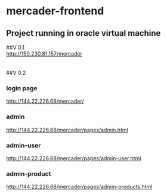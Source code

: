# mercader-frontend

## Project running in oracle virtual machine

##V 0.1
<br />
http://150.230.81.157/mercader
<br />
<br />
<br />
##V 0.2
### login page
http://144.22.226.68/mercader/                            
### admin
http://144.22.226.68/mercader/pages/admin.html
<br />
### admin-user
http://144.22.226.68/mercader/pages/admin-user.html 
<br />
### admin-product
http://144.22.226.68/mercader/pages/admin-products.html 
